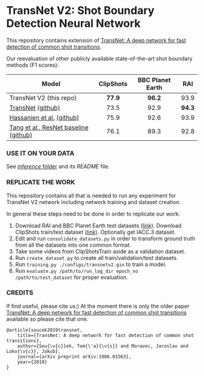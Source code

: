 # TransNet V2: Shot Boundary Detection Neural Network

This repository contains extension of [TransNet: A deep network for fast detection of common shot transitions](https://arxiv.org/abs/1906.03363).

Our reevaluation of other publicly available state-of-the-art shot boundary methods (F1 scores):

Model | ClipShots | BBC Planet Earth | RAI
--- | :---: | :---: | :---:
TransNet V2 (this repo) | **77.9** | **96.2** | 93.9
[TransNet](https://arxiv.org/abs/1906.03363) [(github)](https://github.com/soCzech/TransNet) | 73.5 | 92.9 | **94.3**
[Hassanien et al.](https://arxiv.org/abs/1705.03281) [(github)](https://github.com/melgharib/DSBD) | 75.9 | 92.6 | 93.9
[Tang et al., ResNet baseline](https://arxiv.org/abs/1808.04234) [(github)](https://github.com/Tangshitao/ClipShots_basline) | 76.1 | 89.3 | 92.8


### USE IT ON YOUR DATA
See [_inference_ folder](https://github.com/soCzech/TransNetV2/tree/master/inference) and its _README_ file.


### REPLICATE THE WORK
This repository contains all that is needed to run any experiment for TransNet V2 network including network training and dataset creation.

In general these steps need to be done in order to replicate our work:

1. Download RAI and BBC Planet Earth test datasets [(link)](https://aimagelab.ing.unimore.it/imagelab/researchActivity.asp?idActivity=19).
   Download ClipShots train/test dataset [(link)](https://github.com/Tangshitao/ClipShots).
   Optionally get IACC.3 dataset.
2. Edit and run `consolidate_datasets.py` in order to transform ground truth from all the datasets into one common format.
3. Take some videos from ClipShotsTrain aside as a validation dataset.
4. Run `create_dataset.py` to create all train/validation/test datasets.
5. Run `training.py ./configs/transnetv2.gin` to train a model.
6. Run `evaluate.py /path/to/run_log_dir epoch_no /path/to/test_dataset` for proper evaluation.


### CREDITS
If find useful, please cite us;)
At the moment there is only the older paper [TransNet: A deep network for fast detection of common shot transitions](https://arxiv.org/abs/1906.03363) available so please cite that one.
```
@article{soucek2019transnet,
    title={TransNet: A deep network for fast detection of common shot transitions},
    author={Sou{\v{c}}ek, Tom{\'a}{\v{s}} and Moravec, Jaroslav and Loko{\v{c}}, Jakub},
    journal={arXiv preprint arXiv:1906.03363},
    year={2019}
}
```
